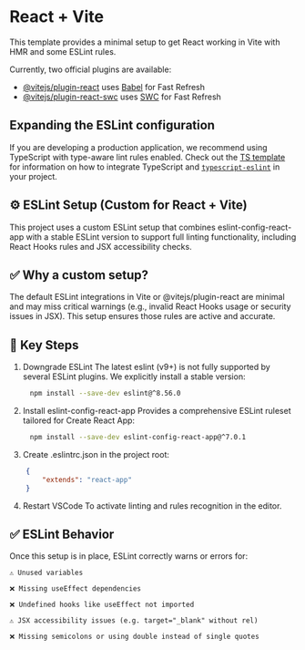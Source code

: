 # React + Vite

This template provides a minimal setup to get React working in Vite with HMR and some ESLint rules.

Currently, two official plugins are available:

-   [@vitejs/plugin-react](https://github.com/vitejs/vite-plugin-react/blob/main/packages/plugin-react) uses [Babel](https://babeljs.io/) for Fast Refresh
-   [@vitejs/plugin-react-swc](https://github.com/vitejs/vite-plugin-react/blob/main/packages/plugin-react-swc) uses [SWC](https://swc.rs/) for Fast Refresh

## Expanding the ESLint configuration

If you are developing a production application, we recommend using TypeScript with type-aware lint rules enabled. Check out the [TS template](https://github.com/vitejs/vite/tree/main/packages/create-vite/template-react-ts) for information on how to integrate TypeScript and [`typescript-eslint`](https://typescript-eslint.io) in your project.

## ⚙️ ESLint Setup (Custom for React + Vite)

This project uses a custom ESLint setup that combines eslint-config-react-app with a stable ESLint version to support full linting functionality, including React Hooks rules and JSX accessibility checks.

## ✅ Why a custom setup?

The default ESLint integrations in Vite or @vitejs/plugin-react are minimal and may miss critical warnings (e.g., invalid React Hooks usage or security issues in JSX). This setup ensures those rules are active and accurate.

## 🔧 Key Steps

1. Downgrade ESLint
   The latest eslint (v9+) is not fully supported by several ESLint plugins. We explicitly install a stable version:

```sh
     npm install --save-dev eslint@^8.56.0
```

2. Install eslint-config-react-app
   Provides a comprehensive ESLint ruleset tailored for Create React App:

```sh
     npm install --save-dev eslint-config-react-app@^7.0.1
```

3. Create .eslintrc.json in the project root:

```json
    {
        "extends": "react-app"
    }
```

4. Restart VSCode
   To activate linting and rules recognition in the editor.

## ✅ ESLint Behavior

Once this setup is in place, ESLint correctly warns or errors for:

    ⚠️ Unused variables

    ❌ Missing useEffect dependencies

    ❌ Undefined hooks like useEffect not imported

    ⚠️ JSX accessibility issues (e.g. target="_blank" without rel)

    ❌ Missing semicolons or using double instead of single quotes
